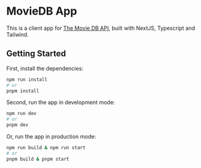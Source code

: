 # MovieDB App

This is a client app for [The Movie DB API](https://developer.themoviedb.org/reference/search-movie), built with NextJS, Typescript and Tailwind.

## Getting Started

First, install the dependencies:

```bash
npm run install
# or
pnpm install
```

Second, run the app in development mode:

```bash
npm run dev
# or
pnpm dev
```

Or, run the app in production mode:

```bash
npm run build & npm run start
# or
pnpm build & pnpm start
```
